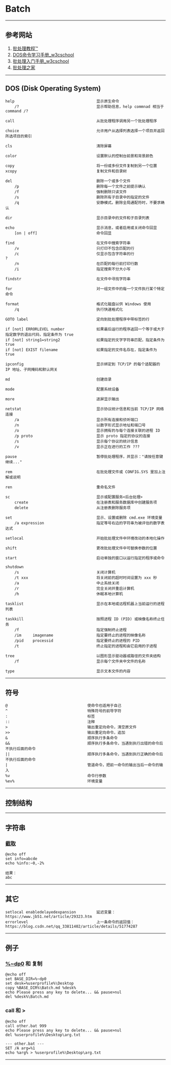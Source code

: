 # Batch
---
## 参考网站
1. [批处理教程™](https://www.yiibai.com/batch_script)
2. [DOS命令学习手册_w3cschool](https://www.w3cschool.cn/dosmlxxsc1/)
3. [批处理入门手册_w3cschool](https://www.w3cschool.cn/pclrmsc/)
4. [批处理之家](http://www.bathome.net/)
---
## DOS (Disk Operating System)
```
help                                    显示原生命令
    /?                                  显示帮助信息，help commnad 相当于 command /?

call                                    从批处理程序调用另一个批处理程序

choice                                  允许用户从选择列表选择一个项目并返回所选项目的索引

cls                                     清除屏幕

color                                   设置默认的控制台前景和背景颜色

copy                                    将一份或多份文件复制到另一个位置
xcopy                                   复制文件和目录树

del                                     删除一个或多个文件
    /p                                  删除每一个文件之前提示确认
    /f                                  强制删除只读文件
    /s                                  删除所有子目录中的指定的文件
    /q                                  安静模式。删除全局通配符时，不要求确认

dir                                     显示目录中的文件和子目录列表

echo                                    显示消息，或者启用或关闭命令回显
    [on | off]                          命令回显

find                                    在文件中搜索字符串
    /v                                  只打印不包含匹配的行
    /c                                  仅显示包含字符串的行                                          ?
    /n                                  在匹配的每行前打印行数
    /i                                  指定搜索不分大小写

findstr                                 在文件中寻找字符串

for                                     对一组文件中的每一个文件执行某个特定命令

format                                  格式化磁盘以供 Windows 使用
    /q                                  执行快速格式化

GOTO label                              定向到批处理程序中带标签的行

if [not] ERRORLEVEL number              如果最后运行的程序返回一个等于或大于指定数字的退出代码，指定条件为 true
if [not] string1=string2                如果指定的文字字符串匹配，指定条件为 true
if [not] EXIST filename                 如果指定的文件名存在，指定条件为 true

ipconfig                                显示绑定到 TCP/IP 的每个适配器的 IP 地址、子网掩码和默认网关

md                                      创建目录

mode                                    配置系统设备

more                                    逐屏显示输出

netstat                                 显示协议统计信息和当前 TCP/IP 网络连接
    /a                                  显示所有连接和侦听端口
    /n                                  以数字形式显示地址和端口号
    /o                                  显示拥有的与每个连接关联的进程 ID
    /p proto                            显示 proto 指定的协议的连接
    /s                                  显示每个协议的统计信息
    /v                                  显示正在进行的工作 ???

pause                                   暂停批处理程序，并显示："请按任意键继续..."

rem                                     在批处理文件或 CONFIG.SYS 里加上注解或说明

ren                                     重命名文件

sc                                      显示或配置服务<后台处理>
    create                              在注册表和服务数据库中创建服务项                
    delete                              从注册表删除服务项                              

set                                     显示、设置或删除 cmd.exe 环境变量
    /a expression                       指定等号右边的字符串为被评估的数字表达式

setlocal                                开始批处理文件中环境改动的本地化操作

shift                                   更改批处理文件中可替换参数的位置

start                                   启动单独的窗口以运行指定的程序或命令

shutdown
    /s                                  关闭计算机
    /t xxx                              将关闭前的超时时间设置为 xxx 秒
    /a                                  中止系统关闭
    /r                                  完全关闭并重启计算机
    /h                                  休眠本地计算机

tasklist                                显示在本地或远程机器上当前运行的进程列表

taskkill                                按照进程 ID (PID) 或映像名称终止任务
    /f                                  指定强制终止进程
    /im     imagename                   指定要终止的进程的映像名称
    /pid    processid                   指定要终止的进程的 PID
    /t                                  终止指定的进程和由它启用的子进程

tree                                    以图形显示驱动器或路径的文件夹结构
    /f                                  显示每个文件夹中文件的名称

type                                    显示文本文件的内容
```
---
## 符号
    @                                   使命令也适用于自己
    ^                                   特殊符号的前导字符
    :                                   标签
    ::                                  注释
    >                                   输出重定向命令，清空原文件
    >>                                  输出重定向命令，追加
    &                                   顺序执行多条命令
    &&                                  顺序执行多条命令，当遇到执行出错的命令后不执行后面的命令
    ||                                  顺序执行多条命令，当遇到执行正确的命令后不执行后面的命令
    |                                   管道命令，把前一命令的输出当后一命令的输入
    %v                                  命令行参数
    %ev%                                环境变量
---
## 控制结构

---

## 字符串
### [截取](https://www.jb51.net/article/52744.htm)
    @echo off
    set info=abcde
    echo %info:~0,-2%
    
    结果：
    abc
---
## 其它
    setlocal enabledelayedexpansion         延迟变量：https://www.jb51.net/article/29323.htm
    errorlevel                              上一条命令的返回值：https://blog.csdn.net/qq_33811402/article/details/51774287
---
## 例子
### [%~dp0](https://www.cnblogs.com/cnpirate/p/5282324.html) 和 复制
    @echo off
    set BASE_DIR=%~dp0
    set desk=%userprofile%\Desktop
    copy %BASE_DIR%\Batch.md %desk%
    echo Please press any key to delete... && pause>nul
    del %desk%\Batch.md
### call 和 >
    @echo off
    call other.bat 999
    echo Please press any key to delete... && pause>nul
    del %userprofile%\Desktop\arg.txt
    
    --- other.bat ---
    SET /A arg=%1
    echo %arg% > %userprofile%\Desktop\arg.txt
---